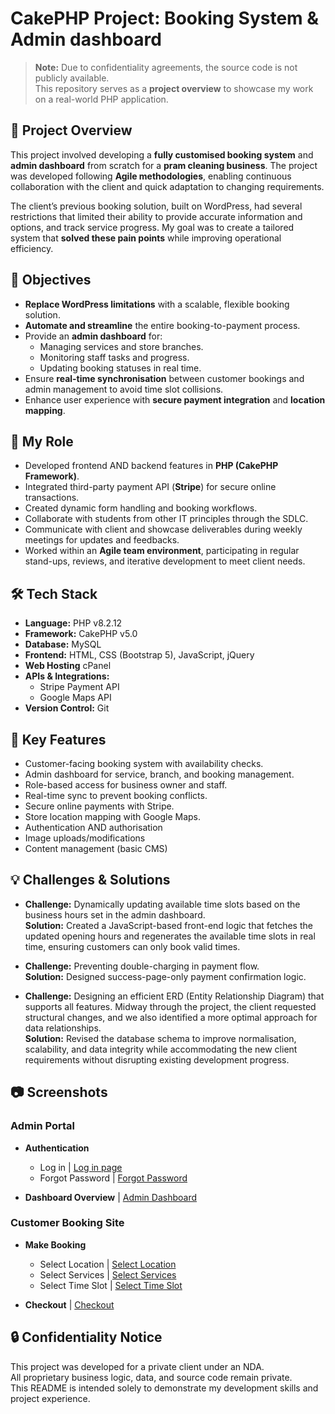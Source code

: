 # CakePHP Project: Booking System & Admin dashboard
> **Note:** Due to confidentiality agreements, the source code is not publicly available.  
> This repository serves as a **project overview** to showcase my work on a real-world PHP application.

## 📌 Project Overview
This project involved developing a **fully customised booking system** and **admin dashboard** from scratch for a **pram cleaning business**. The project was developed following **Agile methodologies**, enabling continuous collaboration with the client and quick adaptation to changing requirements.  

The client’s previous booking solution, built on WordPress, had several restrictions that limited their ability to provide accurate information and options, and track service progress. My goal was to create a tailored system that **solved these pain points** while improving operational efficiency.

## 🎯 Objectives
- **Replace WordPress limitations** with a scalable, flexible booking solution.
- **Automate and streamline** the entire booking-to-payment process.
- Provide an **admin dashboard** for:
  - Managing services and store branches.
  - Monitoring staff tasks and progress.
  - Updating booking statuses in real time.
- Ensure **real-time synchronisation** between customer bookings and admin management to avoid time slot collisions.
- Enhance user experience with **secure payment integration** and **location mapping**.

## 🎯 My Role
- Developed frontend AND backend features in **PHP (CakePHP Framework)**.
- Integrated third-party payment API (**Stripe**) for secure online transactions.
- Created dynamic form handling and booking workflows.
- Collaborate with students from other IT principles through the SDLC.
- Communicate with client and showcase deliverables during weekly meetings for updates and feedbacks.
- Worked within an **Agile team environment**, participating in regular stand-ups, reviews, and iterative development to meet client needs.

## 🛠 Tech Stack
- **Language:** PHP v8.2.12
- **Framework:** CakePHP v5.0
- **Database:** MySQL
- **Frontend:** HTML, CSS (Bootstrap 5), JavaScript, jQuery
- **Web Hosting** cPanel
- **APIs & Integrations:**
  - Stripe Payment API
  - Google Maps API
- **Version Control:** Git

## 🚀 Key Features
- Customer-facing booking system with availability checks.
- Admin dashboard for service, branch, and booking management.
- Role-based access for business owner and staff.
- Real-time sync to prevent booking conflicts.
- Secure online payments with Stripe.
- Store location mapping with Google Maps.
- Authentication AND authorisation
- Image uploads/modifications
- Content management (basic CMS)

## 💡 Challenges & Solutions
- **Challenge:** Dynamically updating available time slots based on the business hours set in the admin dashboard.  
  **Solution:** Created a JavaScript-based front-end logic that fetches the updated opening hours and regenerates the available time slots in real time, ensuring customers can only book valid times.
  
- **Challenge:** Preventing double-charging in payment flow.  
  **Solution:** Designed success-page-only payment confirmation logic.

- **Challenge:** Designing an efficient ERD (Entity Relationship Diagram) that supports all features. Midway through the project, the client requested structural changes, and we also identified a more optimal approach for data relationships.  
  **Solution:** Revised the database schema to improve normalisation, scalability, and data integrity while accommodating the new client requirements without disrupting existing development progress.

## 📷 Screenshots 
### Admin Portal
- **Authentication**
  - Log in
  | [Log in page](screenshots/login.jpg)
  - Forgot Password
  | [Forgot Password](screenshots/forgot_pwd.jpg)
  
- **Dashboard Overview**
  | [Admin Dashboard](screenshots/admin_dashboard.jpg)

### Customer Booking Site
- **Make Booking**
  - Select Location
  | [Select Location](screenshots/select_location.jpg)
  - Select Services
  | [Select Services](screenshots/select_services.jpg)
  - Select Time Slot
  | [Select Time Slot](screenshots/select_time.jpg)

- **Checkout**
  | [Checkout](screenshots/checkout.jpg)

## 🔒 Confidentiality Notice
This project was developed for a private client under an NDA.  
All proprietary business logic, data, and source code remain private.  
This README is intended solely to demonstrate my development skills and project experience.
